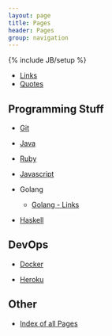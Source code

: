 ```yaml
---
layout: page
title: Pages 
header: Pages
group: navigation
---
```

{% include JB/setup %}



* [Links](/pages/links.html)
* [Quotes](/pages/quotes.html)



## Programming Stuff

* [Git](/pages/git/git.html)

* [Java](/pages/java/index.html)

* [Ruby](/pages/ruby/index.html)

* [Javascript](/pages/javascript/index.html)


* Golang
  * [Golang - Links](/pages/golang/links.html)


* [Haskell](/pages/haskell/index.html)


## DevOps

* [Docker](/pages/devops/docker.html)

* [Heroku](/pages/devops/heroku.html)



## Other

* [Index of all Pages](/pages/index.html)
